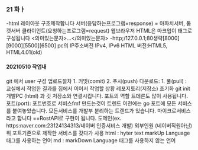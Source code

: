 ### 21 화ㅏ
-html 레이아웃 구조제작합니다
서버(응답하는프로그램=response) = 아파치서버, 톱캣서버
클라이언트(요청하는프로그램=request) 웹브라우저
HTML은 마크업이 태그로 구성됩니다 <의미있는문자>...</의미있는문자>
-http;/127.0.0.1;80생략[8000][9000][5500][6500]
pc의
IP주소버전 IPv4, IPv6
HTML 버전:HTML5, HTML4.01(old)
#### 20210510 작업내
git 에서 user 구성
업로드절차 1. 커밋(comit) 2. 푸시(push)
다운로드: 1. 풀(pull) : 교실에서 작업한 결과를 집에서 이어서 작업할 상황
레포지토리(저장소) 초기화 git init
개발PC (html) 과 깃 저장소와 연결시킵니다.
포트의 역할 트데른도 많이 사용됩니다.
포트(port): 포트번호로 서비스fmf 만드는것이 트렌드
이전에는 go  포트에 모든 서비스를 붙여놓았습니다.
모든서비스를 개발부 분리하는 트렌드가 있습니다.
마이크로서비스라고 합니다 ==RostAPI로 구현이 됩니다.
도메인(ex. https:naver.com:23124134313/네이버 인증서비스 개발)
외부인원 (네이버직원아닌) 위 포트기존으로 제작한 서비스를 갖다가 사용
html : hyter text markUp Language 태그를 사용하는 언어
md : markDown Language 태그를 사용하지 않는 언어